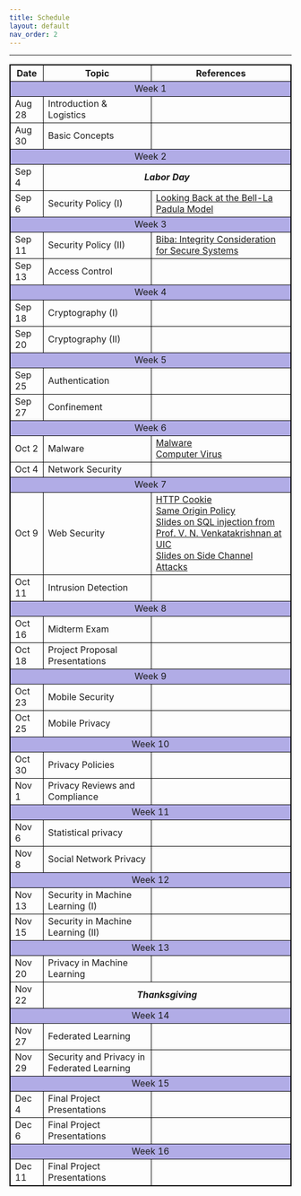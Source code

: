 ```yaml
---
title: Schedule
layout: default
nav_order: 2
---
```



---
<style>
table, th, td {
  border: 1px solid black;
  border-collapse: collapse;
}
</style>

<table>
    <tr>
        <th>Date</th>
        <th>Topic</th>
        <th>References</th>
    </tr>
    <tr>
        <td colspan=3 style="background: #B1ACE6; text-align: center"> Week 1</td>
    </tr>
    <tr>
        <td>Aug 28</td>
        <td>Introduction & Logistics</td>
        <td></td>
    </tr>
        <tr>
        <td>Aug 30</td>
        <td>Basic Concepts</td>
        <td></td>
    </tr>
        <tr>
        <td colspan="3" style="background: #B1ACE6; text-align: center"> Week 2</td>
    </tr>
        <tr>
        <td>Sep 4</td>
        <td colspan="2" style="text-align: center"><i><b>Labor Day</b></i></td>   
    </tr>
        <tr>
        <td>Sep 6</td>
        <td>Security Policy (I)</td>
        <td><a href="http://www.acsac.org/2005/papers/Bell.pdf">Looking Back at the Bell-La Padula Model</a></td>
    </tr>
    <tr>
        <td colspan="3" style="background: #B1ACE6; text-align: center"> Week 3</td>
    </tr>
        <tr>
        <td>Sep 11</td>
        <td>Security Policy (II)</td>
        <td><a href="http://seclab.cs.ucdavis.edu/projects/history/papers/biba75.pdf">Biba: Integrity Consideration for Secure Systems</a></td>
    </tr>
        <tr>
        <td>Sep 13</td>
        <td>Access Control</td>
        <td></td>
    </tr>
        <tr>
        <td colspan="3" style="background: #B1ACE6; text-align: center"> Week 4</td>
    </tr>
        <tr>
        <td>Sep 18</td>
        <td>Cryptography (I)</td>
        <td></td>
    </tr>
        <tr>
        <td>Sep 20</td>
        <td>Cryptography (II)</td>
        <td></td>
    </tr>
        <tr>
        <td colspan="3" style="background: #B1ACE6; text-align: center"> Week 5</td>
    </tr>
        <tr>
        <td>Sep 25</td>
        <td>Authentication</td>
        <td></td>
    </tr>
        <tr>
        <td>Sep 27</td>
        <td>Confinement</td>
        <td></td>
    </tr>
    <tr>
        <td colspan="3" style="background: #B1ACE6; text-align: center"> Week 6</td>
    </tr>
        <tr>
        <td>Oct 2</td>
        <td>Malware</td>
        <td><a href="http://en.wikipedia.org/wiki/Malware">Malware</a><br><a href="http://en.wikipedia.org/wiki/Computer_virus">Computer Virus</a></td>
    </tr>
        <tr>
        <td>Oct 4</td>
        <td>Network Security</td>
        <td></td>
    </tr>
    <tr>
        <td colspan="3" style="background: #B1ACE6; text-align: center"> Week 7</td>
    </tr>
        <tr>
        <td>Oct 9</td>
        <td>Web Security</td>
        <td><a href="http://en.wikipedia.org/wiki/HTTP_cookie">HTTP Cookie</a><br><a href="http://en.wikipedia.org/wiki/Same_origin_policy">Same Origin Policy</a><br><a href="https://www.cs.purdue.edu/homes/ninghui/courses/526_Fall14/handouts/SQL_Injection.ppt">Slides on SQL injection from Prof. V. N. Venkatakrishnan at UIC</a><br><a href="http://research.microsoft.com/pubs/119060/SideChannelConfTalk-n.ppt">Slides on Side Channel Attacks</a></td>
    </tr>
        <tr>
        <td>Oct 11</td>
        <td>Intrusion Detection</td>
        <td></td>
    </tr>
    <tr>
        <td colspan="3" style="background: #B1ACE6; text-align: center"> Week 8</td>
    </tr>
        <tr>
        <td>Oct 16</td>
        <td>Midterm Exam</td>
        <td></td>
    </tr>
        <tr>
        <td>Oct 18</td>
        <td>Project Proposal Presentations</td>
        <td></td>
    </tr>
    <tr>
        <td colspan="3" style="background: #B1ACE6; text-align: center"> Week 9</td>
    </tr>
        <tr>
        <td>Oct 23</td>
        <td>Mobile Security</td>
        <td></td>
    </tr>
        <tr>
        <td>Oct 25</td>
        <td>Mobile Privacy</td>
        <td></td>
    </tr>
    <tr>
        <td colspan="3" style="background: #B1ACE6; text-align: center"> Week 10</td>
    </tr>
        <tr>
        <td>Oct 30</td>
        <td>Privacy Policies</td>
        <td></td>
    </tr>
        <tr>
        <td>Nov 1</td>
        <td>Privacy Reviews and Compliance</td>
        <td></td>
    </tr>
    <tr>
        <td colspan="3" style="background: #B1ACE6; text-align: center"> Week 11</td>
    </tr>
        <tr>
        <td>Nov 6</td>
        <td>Statistical privacy</td>
        <td></td>
    </tr>
        <tr>
        <td>Nov 8</td>
        <td>Social Network Privacy</td>
        <td></td>
    </tr>
    <tr>
        <td colspan="3" style="background: #B1ACE6; text-align: center"> Week 12</td>
    </tr>
        <tr>
        <td>Nov 13</td>
        <td>Security in Machine Learning (I)</td>
        <td></td>
    </tr>
        <tr>
        <td>Nov 15</td>
        <td>Security in Machine Learning (II)</td>
        <td></td>
    </tr>
    <tr>
        <td colspan="3" style="background: #B1ACE6; text-align: center"> Week 13</td>
    </tr>
        <tr>
        <td>Nov 20</td>
        <td>Privacy in Machine Learning</td>
        <td></td>
    </tr>
        <tr>
        <td>Nov 22</td>
        <td colspan="2" style="text-align: center"><i><b>Thanksgiving</b></i></td>
    </tr>
    <tr>
        <td colspan="3" style="background: #B1ACE6; text-align: center"> Week 14</td>
    </tr>
        <tr>
        <td>Nov 27</td>
        <td>Federated Learning</td>
        <td></td>
    </tr>
        <tr>
        <td>Nov 29</td>
        <td>Security and Privacy in Federated Learning</td>
        <td></td>
    </tr>
     <tr>
        <td colspan="3" style="background: #B1ACE6; text-align: center"> Week 15</td>
    </tr>
        <tr>
        <td>Dec 4</td>
        <td>Final Project Presentations</td>
        <td></td>
    </tr>
        <tr>
        <td>Dec 6</td>
        <td>Final Project Presentations</td>
        <td></td>
    </tr>
     <tr>
        <td colspan="3" style="background: #B1ACE6; text-align: center"> Week 16</td>
    </tr>
        <tr>
        <td>Dec 11</td>
        <td>Final Project Presentations</td>
        <td></td>
    </tr>
</table>